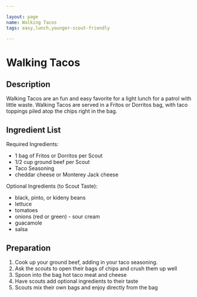 ```yaml
---

layout: page
name: Walking Tacos
tags: easy,lunch,younger-scout-friendly

---
```


# Walking Tacos

## Description

Walking Tacos are an fun and easy favorite for a light lunch for a patrol with little waste. Walking Tacos are served in a Fritos or Dorritos bag, with taco toppings piled atop the chips right in the bag. 

## Ingredient List

Required Ingredients:

- 1 bag of Fritos or Dorritos per Scout
- 1/2 cup ground beef per Scout
- Taco Seasoning
- cheddar cheese or Monterey Jack cheese

Optional Ingredients (to Scout Taste):
​
- black, pinto, or kideny beans
- lettuce
- tomatoes
- onions (red or green)
​- sour cream
- guacamole
- salsa

## Preparation

1. Cook up your ground beef, adding in your taco seasoning. 
1. Ask the scouts to open their bags of chips and crush them up well
1. Spoon into the bag hot taco meat and cheese
1. Have scouts add optional ingredients to their taste 
1. Scouts mix their own bags and enjoy directly from the bag


